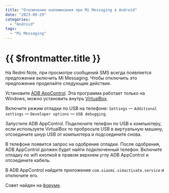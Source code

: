 ```yaml
---
title: "Отключение напоминания про Mi Messaging в Android"
date: "2023-09-29"
categories:
  - "Android"
tags:
  - "Mi Messaging"
---
```


# {{ $frontmatter.title }}

На Redmi Note, при просмотре сообщений SMS всегда появляется предложение включить Mi Messaging. Чтобы отключить это предложение проделайте следующие действия.

Установите [ADB AppControl](https://adbappcontrol.com/ru/). Эта программа работает только на Windows, можно установить внутрь [VirtualBox](virtualbox-создание-и-настройка-виртуальной-м.md).

Включите режим отладки по USB на телефоне: `Settings` — `Additional settings` — `Developer options` — `USB debugging`.

Запустите ADB AppControl. Подключите телефон по USB к компьютеру, если используете VirtualBox то пробросьте USB в виртуальную машину, отсоедините шнур USB от компьютера и подсоедините снова.

В телефоне появится запрос на одобрение отладки. После одобрения, ADB AppControl должен будет найти подключенный телефон. Включите отладку по wifi кнопкой в правом верхнем углу ADB AppControl и отсоедините кабель.

В ADB AppControl найдите приложение `com.xiaomi.simactivate.service` и отключите его.

Совет найден на [форуме](https://4pda.to/forum/index.php?showtopic=1027208&st=60).
